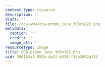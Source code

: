 ```yaml
---
content_type: resource
description: ''
draft: ''
file: /ocw-www/ocw-promo_june_303x1822.png
metadata:
  caption: ''
  credit: ''
  image_alt: ''
resourcetype: Image
title: OCW promo_June_303x182.png
uid: 396f63a3-855b-4e2f-b318-f15a3862a114
---
```

